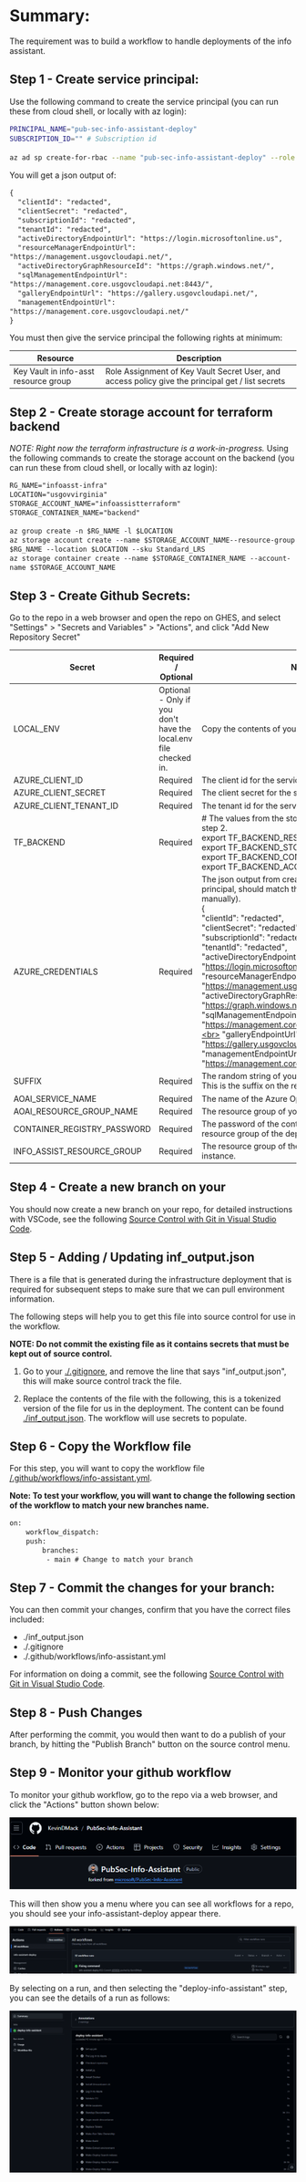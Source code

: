 # Summary:

The requirement was to build a workflow to handle deployments of the info assistant.

## Step 1 - Create service principal:

Use the following command to create the service principal (you can run these from cloud shell, or locally with az login):

```bash
PRINCIPAL_NAME="pub-sec-info-assistant-deploy"
SUBSCRIPTION_ID="" # Subscription id

az ad sp create-for-rbac --name "pub-sec-info-assistant-deploy" --role contributor --scopes /subscriptions/$SUBSCRIPTION_ID --sdk-auth
```

You will get a json output of:

```code
{
  "clientId": "redacted",
  "clientSecret": "redacted",
  "subscriptionId": "redacted",
  "tenantId": "redacted",
  "activeDirectoryEndpointUrl": "https://login.microsoftonline.us",
  "resourceManagerEndpointUrl": "https://management.usgovcloudapi.net/",
  "activeDirectoryGraphResourceId": "https://graph.windows.net/",
  "sqlManagementEndpointUrl": "https://management.core.usgovcloudapi.net:8443/",
  "galleryEndpointUrl": "https://gallery.usgovcloudapi.net/",
  "managementEndpointUrl": "https://management.core.usgovcloudapi.net/"
}
```

You must then give the service principal the following rights at minimum:

| Resource | Description |
|----------|-------------|
| Key Vault in info-asst resource group | Role Assignment of Key Vault Secret User, and access policy give the principal get / list secrets |

## Step 2 - Create storage account for terraform backend

*NOTE: Right now the terraform infrastructure is a work-in-progress.*
Using the following commands to create the storage account on the backend (you can run these from cloud shell, or locally with az login):

```code
RG_NAME="infoasst-infra"
LOCATION="usgovvirginia"
STORAGE_ACCOUNT_NAME="infoassistterraform"
STORAGE_CONTAINER_NAME="backend"

az group create -n $RG_NAME -l $LOCATION
az storage account create --name $STORAGE_ACCOUNT_NAME--resource-group $RG_NAME --location $LOCATION --sku Standard_LRS
az storage container create --name $STORAGE_CONTAINER_NAME --account-name $STORAGE_ACCOUNT_NAME
```

## Step 3 - Create Github Secrets:

Go to the repo in a web browser and open the repo on GHES, and select "Settings" > "Secrets and Variables" > "Actions", and click "Add New Repository Secret"

| Secret | Required / Optional | Notes |
|--------|---------------------|-------|
| LOCAL_ENV | Optional - Only if you don't have the local.env file checked in.  | Copy the contents of your env file |
| AZURE_CLIENT_ID | Required | The client id for the service principal from step 1 |
| AZURE_CLIENT_SECRET | Required | The client secret for the service principal from step 1 |
| AZURE_CLIENT_TENANT_ID | Required | The tenant id for the service principal from step 1 |
| TF_BACKEND | Required | # The values from the storage account created in step 2.<br>export TF_BACKEND_RESOURCE_GROUP=""<br>export TF_BACKEND_STORAGE_ACCOUNT=""<br>export TF_BACKEND_CONTAINER=""<br>export TF_BACKEND_ACCESS_KEY="" |
| AZURE_CREDENTIALS | Required | The json output from creation of the service principal, should match this (if you want to create manually). <br> {<br>  "clientId": "redacted",<br>  "clientSecret": "redacted",<br>  "subscriptionId": "redacted",<br>  "tenantId": "redacted",<br>  "activeDirectoryEndpointUrl": "https://login.microsoftonline.us",<br>  "resourceManagerEndpointUrl": "https://management.usgovcloudapi.net/",<br>  "activeDirectoryGraphResourceId": "https://graph.windows.net/",<br>  "sqlManagementEndpointUrl": "https://management.core.usgovcloudapi.net:8443/",<br>  "galleryEndpointUrl": "https://gallery.usgovcloudapi.net/",<br>  "managementEndpointUrl": "https://management.core.usgovcloudapi.net/"<br>} |
| SUFFIX | Required | The random string of your deployed environment.  This is the suffix on the resources.   |
| AOAI_SERVICE_NAME | Required | The name of the Azure OpenAI Service. |
| AOAI_RESOURCE_GROUP_NAME | Required | The resource group of your AOAI service. |
| CONTAINER_REGISTRY_PASSWORD | Required | The password of the container registry in the resource group of the deployment. |
| INFO_ASSIST_RESOURCE_GROUP | Required | The resource group of the Info Assist deployed instance. |

## Step 4 - Create a new branch on your 

You should now create a new branch on your repo, for detailed instructions with VSCode, see the following [Source Control with Git in Visual Studio Code](https://code.visualstudio.com/docs/sourcecontrol/overview#_branches-and-tags).

## Step 5 - Adding / Updating inf_output.json

There is a file that is generated during the infrastructure deployment that is required for subsequent steps to make sure that we can pull environment information.  

The following steps will help you to get this file into source control for use in the workflow.  

**NOTE: Do not commit the existing file as it contains secrets that must be kept out of source control.**

1. Go to your [./.gitignore](/.gitignore), and remove the line that says "inf_output.json", this will make source control track the file.

1. Replace the contents of the file with the following, this is a tokenized version of the file for us in the deployment.  The content can be found [./inf_output.json](/inf_output.json).  The workflow will use secrets to populate.  

## Step 6 - Copy the Workflow file

For this step, you will want to copy the workflow file [/.github/workflows/info-assistant.yml](/.github/workflows/info-assistant.yml).  

**Note: To test your workflow, you will want to change the following section of the workflow to match your new branches name.**

```code
on: 
    workflow_dispatch:
    push:
        branches:
         - main # Change to match your branch
```

## Step 7 - Commit the changes for your branch:

You can then commit your changes, confirm that you have the correct files included:

- ./inf_output.json
- ./.gitignore
- ./.github/workflows/info-assistant.yml

For information on doing a commit, see the following [Source Control with Git in Visual Studio Code](https://code.visualstudio.com/docs/sourcecontrol/overview#_commit).  

## Step 8 - Push Changes

After performing the commit, you would then want to do a publish of your branch, by hitting the "Publish Branch" button on the source control menu.  

## Step 9 - Monitor your github workflow

To monitor your github workflow, go to the repo via a web browser, and click the "Actions" button shown below:

![alt text](./images/actions.png)

This will then show you a menu where you can see all workflows for a repo, you should see your info-assistant-deploy appear there.

![alt text](./images/workflows.png)

By selecting on a run, and then selecting the "deploy-info-assistant" step, you can see the details of a run as follows:

![alt text](./images/run-details.png)